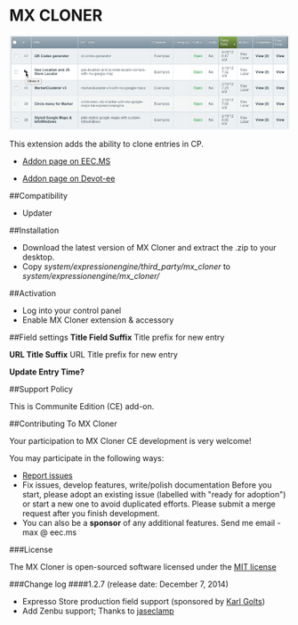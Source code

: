 # MX CLONER #

![MX Cloner](images/mx-cloner.png)

This extension adds the ability to clone entries in CP.

* [Addon page on EEC.MS](http://www.eec.ms/add-ons/mx-cloner)

* [Addon page on Devot-ee](http://devot-ee.com/add-ons/mx-cloner)

##Compatibility
* Updater

##Installation
* Download the latest version of MX Cloner and extract the .zip to your desktop.
* Copy *system/expressionengine/third_party/mx_cloner* to *system/expressionengine/mx_cloner/*

##Activation
* Log into your control panel
* Enable MX Cloner extension & accessory 

##Field settings
**Title Field Suffix**	 Title prefix for new entry

**URL Title Suffix**	URL Title prefix for new entry

**Update Entry Time?**	

##Support Policy

This is Communite Edition (CE) add-on.

##Contributing To MX Cloner

Your participation to MX Cloner CE development is very welcome!

You may participate in the following ways:

* [Report issues](https://github.com/MaxLazar/mx-cloner/issues)
* Fix issues, develop features, write/polish documentation
Before you start, please adopt an existing issue (labelled with "ready for adoption") or start a new one to avoid duplicated efforts.
Please submit a merge request after you finish development.
* You can also be a **sponsor** of any additional features. Send me email - max @ eec.ms

###License

The MX Cloner is open-sourced software licensed under the [MIT license](http://opensource.org/licenses/MIT)

###Change log
####1.2.7 (release date: December 7, 2014)
* Expresso Store production field support (sponsored by [Karl Golts](http://www.linkedin.com/pub/karl-golts/6/940/aa4))
* Add Zenbu support; Thanks to [jaseclamp](http://devot-ee.com/profile/user21686489)

